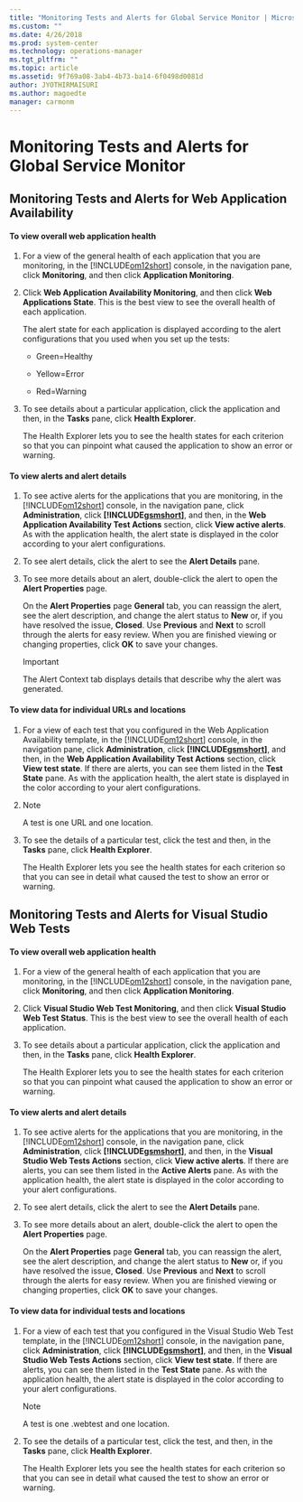 ```yaml
---
title: "Monitoring Tests and Alerts for Global Service Monitor | Microsoft Docs"
ms.custom: ""
ms.date: 4/26/2018
ms.prod: system-center
ms.technology: operations-manager
ms.tgt_pltfrm: ""
ms.topic: article
ms.assetid: 9f769a08-3ab4-4b73-ba14-6f0498d0081d
author: JYOTHIRMAISURI
ms.author: magoedte
manager: carmonm
---
```

# Monitoring Tests and Alerts for Global Service Monitor
## Monitoring Tests and Alerts for Web Application Availability  

#### To view overall web application health  

1.  For a view of the general health of each application that you are monitoring, in the [!INCLUDE[om12short](../includes/om12short-md.md)] console, in the navigation pane, click **Monitoring**, and then click **Application Monitoring**.  

2.  Click **Web Application Availability Monitoring**, and then click **Web Applications State**. This is the best view to see the overall health of each application.  

     The alert state for each application is displayed according to the alert configurations that you used when you set up the tests:  

    -   Green=Healthy  

    -   Yellow=Error  

    -   Red=Warning  

3.  To see details about a particular application, click the application and then, in the **Tasks** pane, click **Health Explorer**.  

     The Health Explorer lets you to see the health states for each criterion so that you can pinpoint what caused the application to show an error or warning.  

#### To view alerts and alert details  

1.  To see active alerts for the applications that you are monitoring, in the [!INCLUDE[om12short](../includes/om12short-md.md)] console, in the navigation pane, click **Administration**, click **[!INCLUDE[gsmshort](../includes/gsmshort-md.md)]**, and then, in the **Web Application Availability Test Actions** section, click **View active alerts**. As with the application health, the alert state is displayed in the color according to your alert configurations.  

2.  To see alert details, click the alert to see the **Alert Details** pane.  

3.  To see more details about an alert, double-click the alert to open the **Alert Properties** page.  

     On the **Alert Properties** page **General** tab, you can reassign the alert, see the alert description, and change the alert status to **New** or, if you have resolved the issue, **Closed**. Use **Previous** and **Next** to scroll through the alerts for easy review. When you are finished viewing or changing properties, click **OK** to save your changes.  

    > [!IMPORTANT]
    >  The Alert Context tab displays details that describe why the alert was generated.  

#### To view data for individual URLs and locations  

1.  For a view of each test that you configured in the Web Application Availability template, in the [!INCLUDE[om12short](../includes/om12short-md.md)] console, in the navigation pane, click **Administration**, click **[!INCLUDE[gsmshort](../includes/gsmshort-md.md)]**, and then, in the **Web Application Availability Test Actions** section, click **View test state**. If there are alerts, you can see them listed in the **Test State** pane. As with the application health, the alert state is displayed in the color according to your alert configurations.  

2.  > [!NOTE]
    >  A test is one URL and one location.  

3.  To see the details of a particular test, click the test and then, in the **Tasks** pane, click **Health Explorer**.  

     The Health Explorer lets you see the health states for each criterion so that you can see in detail what caused the test to show an error or warning.  

## Monitoring Tests and Alerts for Visual Studio Web Tests  

#### To view overall web application health  

1.  For a view of the general health of each application that you are monitoring, in the [!INCLUDE[om12short](../includes/om12short-md.md)] console, in the navigation pane, click **Monitoring**, and then click **Application Monitoring**.  

2.  Click **Visual Studio Web Test Monitoring**, and then click **Visual Studio Web Test Status**. This is the best view to see the overall health of each application.  

3.  To see details about a particular application, click the application and then, in the **Tasks** pane, click **Health Explorer**.  

     The Health Explorer lets you to see the health states for each criterion so that you can pinpoint what caused the application to show an error or warning.  

#### To view alerts and alert details  

1.  To see active alerts for the applications that you are monitoring, in the [!INCLUDE[om12short](../includes/om12short-md.md)] console, in the navigation pane, click **Administration**, click **[!INCLUDE[gsmshort](../includes/gsmshort-md.md)]**, and then, in the **Visual Studio Web Tests Actions** section, click **View active alerts**. If there are alerts, you can see them listed in the **Active Alerts** pane. As with the application health, the alert state is displayed in the color according to your alert configurations.  

2.  To see alert details, click the alert to see the **Alert Details** pane.  

3.  To see more details about an alert, double-click the alert to open the **Alert Properties** page.  

     On the **Alert Properties** page **General** tab, you can reassign the alert, see the alert description, and change the alert status to **New** or, if you have resolved the issue, **Closed**. Use **Previous** and **Next** to scroll through the alerts for easy review. When you are finished viewing or changing properties, click **OK** to save your changes.  

#### To view data for individual tests and locations  

1. For a view of each test that you configured in the Visual Studio Web Test template, in the [!INCLUDE[om12short](../includes/om12short-md.md)] console, in the navigation pane, click **Administration**, click **[!INCLUDE[gsmshort](../includes/gsmshort-md.md)]**, and then, in the **Visual Studio Web Tests Actions** section, click **View test state**. If there are alerts, you can see them listed in the **Test State** pane. As with the application health, the alert state is displayed in the color according to your alert configurations.  

   > [!NOTE]
   >  A test is one .webtest and one location.  

2. To see the details of a particular test, click the test, and then, in the **Tasks** pane, click **Health Explorer**.  

    The Health Explorer lets you see the health states for each criterion so that you can see in detail what caused the test to show an error or warning.
